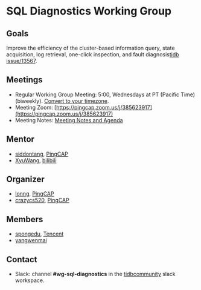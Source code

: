 # SQL Diagnostics Working Group

## Goals

Improve the efficiency of the cluster-based information query, state acquisition, log retrieval, one-click inspection, and fault diagnosis[tidb
issue/13567](https://github.com/pingcap/tidb/issues/13567).

## Meetings

* Regular Working Group Meeting: 5:00, Wednesdays at PT (Pacific Time) (biweekly). [Convert to your timezone](http://www.thetimezoneconverter.com/?t=5:00&tz=PT%20%28Pacific%20Time%29).
* Meeting Zoom: [https://pingcap.zoom.us/j/385623917](https://pingcap.zoom.us/j/385623917)
* Meeting Notes: [Meeting Notes and Agenda](https://docs.google.com/document/d/1yJtuqm00KPH82LTnXWU3FPKhya4_OnmFybuY7a3r7Mw)

## Mentor

* [siddontang](http://github.com/siddontang), [PingCAP](https://github.com/pingcap)
* [XyuWang](https://github.com/XyuWang), [bilibili](https://github.com/bilibili)

## Organizer

* [lonng](https://github.com/lonng), [PingCAP](https://github.com/pingcap)
* [crazycs520](https://github.com/crazycs520), [PingCAP](https://github.com/pingcap)

## Members

* [spongedu](https://github.com/spongedu), [Tencent](https://github.com/Tencent)
* [yangwenmai](https://github.com/yangwenmai)

## Contact

* Slack: channel **#wg-sql-diagnostics** in the
  [tidbcommunity](https://pingcap.com/tidbslack) slack workspace.
